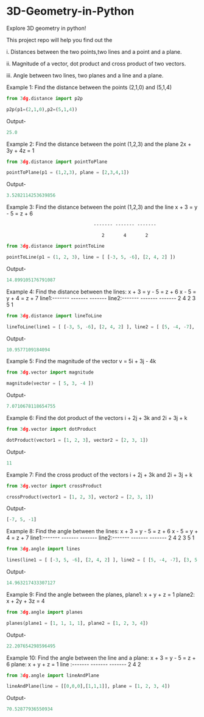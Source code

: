 # 3D-Geometry-in-Python
Explore 3D geometry in python!

This project repo will help you find out the  

i. Distances between the two points,two lines and a point and a plane.  

ii. Magnitude of a vector, dot product and cross product of two vectors.  

iii. Angle between two lines, two planes and a line and a plane.  

Example 1: Find the distance between the points (2,1,0) and (5,1,4)

```python
from 3dg.distance import p2p

p2p(p1=(2,1,0),p2=(5,1,4))

```

Output-

```python
25.0
```

Example 2: Find the distance between the point (1,2,3) and the plane 2x + 3y + 4z = 1

```python
from 3dg.distance import pointToPlane

pointToPlane(p1 = (1,2,3), plane = [2,3,4,1])

```

Output-

```python
3.5282114253639856
```

Example 3: Find the distance between the point (1,2,3) and the line  x + 3 = y - 5 = z + 6
								    
								    ------- ------- -------
								       
								       2       4       2


```python
from 3dg.distance import pointToLine

pointToLine(p1 = (1, 2, 3), line = [ [-3, 5, -6], [2, 4, 2] ])

```

Output-

```python
14.899105176791087
```

Example 4: Find the distance between the lines:         x + 3 = y - 5 = z + 6          x - 5 = y + 4 = z + 7
						 line1:------- ------- -------  line2:------- ------- -------
							  2       4       2		 3       5       1


```python
from 3dg.distance import lineToLine

lineToLine(line1 = [ [-3, 5, -6], [2, 4, 2] ], line2 = [ [5, -4, -7], [3, 5, 1] ])

```

Output-

```python
10.9577109184094
```

Example 5: Find the magnitude of the vector v = 5i + 3j - 4k

```python
from 3dg.vector import magnitude

magnitude(vector = [ 5, 3, -4 ])
```

Output-

```python
7.0710678118654755
```

Example 6: Find the dot product of the vectors i + 2j + 3k and 2i + 3j + k

```python
from 3dg.vector import dotProduct

dotProduct(vector1 = [1, 2, 3], vector2 = [2, 3, 1])
```

Output-

```python
11
```

Example 7: Find the cross product of the vectors i + 2j + 3k and 2i + 3j + k

```python
from 3dg.vector import crossProduct

crossProduct(vector1 = [1, 2, 3], vector2 = [2, 3, 1])
```

Output-

```python
[-7, 5, -1]
```

Example 8: Find the angle between the lines:            x + 3 = y - 5 = z + 6          x - 5 = y + 4 = z + 7
						 line1:------- ------- -------  line2:------- ------- -------
							  2       4       2		 3       5       1

```python
from 3dg.angle import lines

lines(line1 = [ [-3, 5, -6], [2, 4, 2] ], line2 = [ [5, -4, -7], [3, 5, 1] ])
```

Output-

```python
14.963217433307127
```

Example 9: Find the angle between the planes, plane1: x + y + z = 1 plane2: x + 2y + 3z = 4

```python
from 3dg.angle import planes

planes(plane1 = [1, 1, 1, 1], plane2 = [1, 2, 3, 4])
```

Output-

```python
22.207654298596495
```

Example 10: Find the angle between the line and a plane:            x + 3 = y - 5 = z + 6    plane: x + y + z = 1
							     line :------- ------- -------
								      2       4       2

```python
from 3dg.angle import lineAndPlane

lineAndPlane(line = [[0,0,0],[1,1,1]], plane = [1, 2, 3, 4])
```

Output-

```python
70.52877936550934
```



        
        
